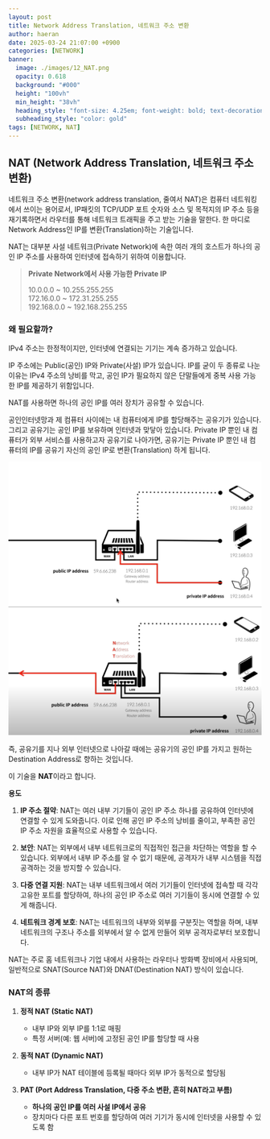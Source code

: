 ```yaml
---
layout: post
title: Network Address Translation, 네트워크 주소 변환
author: haeran 
date: 2025-03-24 21:07:00 +0900 
categories: [NETWORK]
banner:
  image: ./images/12_NAT.png
  opacity: 0.618
  background: "#000"
  height: "100vh"
  min_height: "38vh"
  heading_style: "font-size: 4.25em; font-weight: bold; text-decoration: underline"
  subheading_style: "color: gold"
tags: [NETWORK, NAT]
---
```


## NAT (Network Address Translation, 네트워크 주소 변환)

네트워크 주소 변환(network address translation, 줄여서 NAT)은 컴퓨터 네트워킹에서 쓰이는 용어로서, IP패킷의 TCP/UDP 포트 숫자와 소스 및 목적지의 IP 주소 등을 재기록하면서 라우터를 통해 네트워크 트래픽을 주고 받는 기술을 말한다. 한 마디로 Network Address인 IP를 변환(Translation)하는 기술입니다.

NAT는 대부분 사설 네트워크(Private Network)에 속한 여러 개의 호스트가 하나의 공인 IP 주소를 사용하여 인터넷에 접속하기 위하여 이용합니다.

> **Private Network에서 사용 가능한 Private IP**
>
> 10.0.0.0 ~ 10.255.255.255  
> 172.16.0.0 ~ 172.31.255.255  
> 192.168.0.0 ~ 192.168.255.255  

### 왜 필요할까?

IPv4 주소는 한정적이지만, 인터넷에 연결되는 기기는 계속 증가하고 있습니다.

IP 주소에는 Public(공인) IP와 Private(사설) IP가 있습니다. IP를 굳이 두 종류로 나눈 이유는 IPv4 주소의 낭비를 막고, 공인 IP가 필요하지 않은 단말들에게 중복 사용 가능한 IP를 제공하기 위함입니다.

NAT를 사용하면 하나의 공인 IP를 여러 장치가 공유할 수 있습니다.

공인인터넷망과 제 컴퓨터 사이에는 내 컴퓨터에게 IP를 할당해주는 공유기가 있습니다. 그리고 공유기는 공인 IP를 보유하며 인터넷과 맞닿아 있습니다. Private IP 뿐인 내 컴퓨터가 외부 서비스를 사용하고자 공유기로 나아가면, 공유기는 Private IP 뿐인 내 컴퓨터의 IP를 공유기 자신의 공인 IP로 변환(Translation) 하게 됩니다.

![NAT](./images/12_NAT.png)
![NAT_01](./images/12_NAT_01.png)

즉, 공유기를 지나 외부 인터넷으로 나아갈 때에는 공유기의 공인 IP를 가지고 원하는 Destination Address로 향하는 것입니다.

이 기술을 **NAT**이라고 합니다.

**용도**

1. **IP 주소 절약**: NAT는 여러 내부 기기들이 공인 IP 주소 하나를 공유하여 인터넷에 연결할 수 있게 도와줍니다. 이로 인해 공인 IP 주소의 낭비를 줄이고, 부족한 공인 IP 주소 자원을 효율적으로 사용할 수 있습니다.

2. **보안**: NAT는 외부에서 내부 네트워크로의 직접적인 접근을 차단하는 역할을 할 수 있습니다. 외부에서 내부 IP 주소를 알 수 없기 때문에, 공격자가 내부 시스템을 직접 공격하는 것을 방지할 수 있습니다.

3. **다중 연결 지원**: NAT는 내부 네트워크에서 여러 기기들이 인터넷에 접속할 때 각각 고유한 포트를 할당하여, 하나의 공인 IP 주소로 여러 기기들이 동시에 연결할 수 있게 해줍니다.

4. **네트워크 경계 보호**: NAT는 네트워크의 내부와 외부를 구분짓는 역할을 하며, 내부 네트워크의 구조나 주소를 외부에서 알 수 없게 만들어 외부 공격자로부터 보호합니다.

NAT는 주로 홈 네트워크나 기업 내에서 사용하는 라우터나 방화벽 장비에서 사용되며, 일반적으로 SNAT(Source NAT)와 DNAT(Destination NAT) 방식이 있습니다.

### NAT의 종류

1. **정적 NAT (Static NAT)**
   - 내부 IP와 외부 IP를 1:1로 매핑
   - 특정 서버(예: 웹 서버)에 고정된 공인 IP를 할당할 때 사용

2. **동적 NAT (Dynamic NAT)**
   - 내부 IP가 NAT 테이블에 등록될 때마다 외부 IP가 동적으로 할당됨

3. **PAT (Port Address Translation, 다중 주소 변환, 흔히 NAT라고 부름)**
   - **하나의 공인 IP를 여러 사설 IP에서 공유**
   - 장치마다 다른 포트 번호를 할당하여 여러 기기가 동시에 인터넷을 사용할 수 있도록 함
